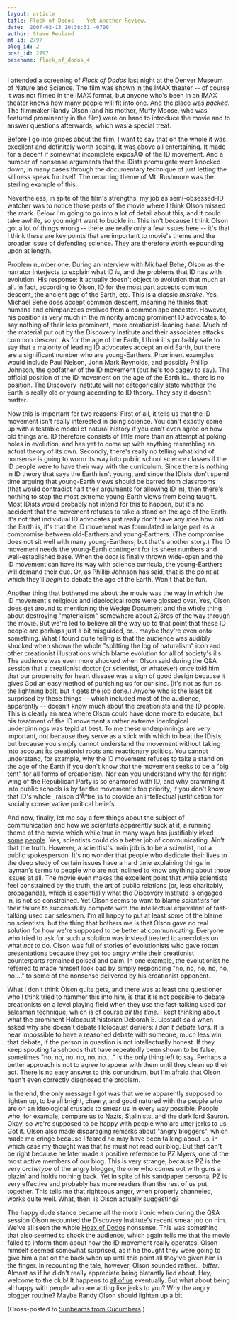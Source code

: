 ```yaml
---
layout: article
title: Flock of Dodos -- Yet Another Review.
date: '2007-02-13 10:38:31 -0700'
author: Steve Reuland
mt_id: 2797
blog_id: 2
post_id: 2797
basename: flock_of_dodos_4
---
```

I attended a screening of _Flock of Dodos_ last night at the Denver Museum of Nature and Science.   The film was shown in the IMAX theater -- of course it was not filmed in the IMAX format, but anyone who's been in an IMAX theater knows how many people will fit into one.  And the place was _packed_.  The filmmaker Randy Olson (and his mother, Muffy Moose, who was featured prominently in the film) were on hand to introduce the movie and to answer questions afterwards, which was a special treat.

Before I go into gripes about the film, I want to say that on the whole it was excellent and definitely worth seeing.  It was above all entertaining.  It made for a decent if somewhat incomplete exposÃ© of the ID movement.  And a number of nonsense arguments that the IDists promulgate were knocked down, in many cases through the documentary technique of just letting the silliness speak for itself.  The recurring theme of Mt. Rushmore was the sterling example of this.

Nevertheless, in spite of the film's strengths, my job as semi-obsessed-ID-watcher was to notice those parts of the movie where I think Olson missed the mark.  Below I'm going to go into a lot of detail about this, and it could take awhile, so you might want to buckle in.  This isn't because I think Olson got a lot of things wrong -- there are really only a few issues here -- it's that I think these are key points that are important to movie's theme and the broader issue of defending science.  They are therefore worth expounding upon at length.

Problem number one:  During an interview with Michael Behe, Olson as the narrator interjects to explain what ID _is_, and the problems that ID has with evolution.  His response:  It actually doesn't object to evolution that much at all.  In fact, according to Olson, ID for the most part accepts common descent, the ancient age of the Earth, etc.  This is a classic _mistake_.   Yes, Michael Behe does accept common descent, meaning he thinks that humans and chimpanzees evolved from a common ape ancestor.  However, his position is very much in the minority among prominent ID advocates, to say nothing of their less prominent, more creationist-leaning base.  Much of the material put out by the Discovery Institute and their associates attacks common descent.   As for the age of the Earth, I think it's probably safe to say that a majority of leading ID advocates accept an old Earth, but there are a significant number who are young-Earthers.  Prominent examples would include Paul Nelson, John Mark Reynolds, and possibly Phillip Johnson, the godfather of the ID movement (but he's too [cagey](http://www.pandasthumb.org/archives/2004/10/phillip_johnson_2.html) to say).   The official position of the ID movement on the age of the Earth is...  there is no position.  The Discovery Institute will not categorically state whether the Earth is really old or young according to ID theory.  They say it doesn't matter.

Now this is important for two reasons:  First of all, it tells us that the ID movement isn't really interested in  doing science.  You can't exactly come up with a testable model of natural history if you can't even agree on how old things are.  ID therefore consists of little more than an attempt at poking holes in evolution, and has yet to come up with anything resembling an actual theory of its own.  Secondly, there's really no telling what kind of nonsense is going to worm its way into public school science classes if the ID people were to have their way with the curriculum.  Since there is nothing in ID theory that says the Earth isn't young, and since the IDists don't spend time arguing that young-Earth views should be barred from classrooms (that would contradict half their arguments for allowing ID in), then there's nothing to stop the most extreme young-Earth views from being taught. Most IDists would probably not intend for this to happen, but it's no accident that the movement refuses to take a stand on the age of the Earth.   It's not that individual ID advocates just really don't have any idea how old the Earth is, it's that the ID movement was formulated in large part as a compromise between old-Earthers and young-Earthers.  (The compromise does not sit well with many young-Earthers, but that's another story.)  The ID movement needs the young-Earth contingent for its sheer numbers and well-established base.   When the door is finally thrown wide-open and the ID movement can have its way with science curricula, the young-Earthers will demand their due.  Or, as Phillip Johnson has said, that is the point at which they'll _begin_ to debate the age of the Earth.  Won't that be fun.

Another thing that bothered me about the movie was the way in which the ID movement's religious and ideological roots were glossed over.  Yes, Olson does get around to mentioning the [Wedge Document](http://www.antievolution.org/features/wedge.html) and the whole thing about destroying "materialism" somewhere about 2/3rds of the way through the movie.  But we're led to believe all the way up to that point that these ID people are perhaps just a bit misguided, or...  maybe they're even onto something.   What I found quite telling is that the audience was audibly shocked when shown the whole "splitting the log of naturalism" icon and other creationist illustrations which blame evolution for all of society's ills.  The audience was even more shocked when Olson said during the Q&A session that a creationist doctor (or scientist, or whatever) once told him that our propensity for heart disease was a sign of good design because it gives God an easy method of punishing us for our sins.   (It's not as fun as the lightning bolt, but it gets the job done.)   Anyone who is the least bit surprised by these things -- which included most of the audience, apparently -- doesn't know much about the creationists and the ID people.  This is clearly an area where Olson could have done more to educate, but his treatment of the ID movement's rather extreme ideological underpinnings was tepid at best.   To me these underpinnings are very important, not because they serve as a stick with which to beat the IDists, but because you simply cannot understand the movement without taking into account its creationist roots and reactionary politics.   You cannot understand, for example, why the ID movement refuses to take a stand on the age of the Earth if you don't know that the movement seeks to be a "big tent" for all forms of creationism.  Nor can you understand why the far right-wing of the Republican Party is so enamored with ID, and why cramming it into public schools is by far the movement's top priority, if you don't know that ID's whole _raison d'Ãªtre_is to provide an intellectual justification for socially conservative political beliefs.

And now, finally, let me say a few things about the subject of communication and how we scientists apparently suck at it, a running theme of the movie which while true in many ways has justifiably irked [some](http://scienceblogs.com/pharyngula/2006/02/how_do_we_win_these_battles.php) [people](http://scienceblogs.com/strangerfruit/2006/02/im_in_better_mood.php).   Yes, scientists could do a better job of communicating.  Ain't that the truth.  However, a scientist's main job is to be a scientist, not a public spokesperson.  It's no wonder that people who dedicate their lives to the deep study of certain issues have a hard time explaining things in layman's terms to people who are not inclined to know anything about those issues at all.  The movie even makes the excellent point that while scientists feel constrained by the truth, the art of public relations (or, less charitably, propaganda), which is essentially what the Discovery Institute is engaged in, is not so constrained.  Yet Olson seems to want to blame _scientists_ for their failure to successfully compete with the intellectual equivalent of fast-talking used car salesmen.  I'm all happy to put at least some of the blame on scientists, but the thing that bothers me is that Olson gave no real solution for how we're supposed to be better at communicating.  Everyone who tried to ask for such a solution was instead treated to  anecdotes on what _not_ to do.  Olson was full of stories of evolutionists who gave rotten presentations because they got too angry while their creationist counterparts remained poised and calm.  In one example, the evolutionist he referred to made himself look bad by simply responding "no, no, no, no, no, no...." to some of the nonsense delivered by his creationist opponent.

What I don't think Olson quite gets, and there was at least one questioner who I think tried to hammer this into him, is that it is not possible to debate creationists on a level playing field when they use the fast-talking used car salesman technique, which is of course _all the time_.  I kept thinking about what the prominent Holocaust historian Deborah E. Lipstadt said when asked why she doesn't debate Holocaust deniers:  _I don't debate liars_.  It is near impossible to have a reasoned debate with someone, much less win that debate, if the person in question is not intellectually honest.  If they keep spouting falsehoods that have repeatedly been shown to be false, sometimes "no, no, no, no, no, no...." is the only thing left to say.  Perhaps a better approach is not to agree to appear with them until they clean up their act.  There is no easy answer to this conundrum, but I'm afraid that Olson hasn't even correctly diagnosed the problem.

In the end, the only message I got was that we're apparently supposed to lighten up, to be all bright, cheery, and good natured with the people who are on an ideological crusade to smear us in every way possible.  People who, for example, [compare us](http://www.antievolution.org/cgi-bin/ikonboard/ikonboard.cgi?s=45d1618b44a4358b;act=ST;f=9;t=713;st=0) to Nazis, Stalinists, and the dark lord Sauron.  Okay, so we're supposed to be happy with people who are utter jerks to us.  Got it.  Olson also made disparaging remarks about "angry bloggers", which made me cringe because I feared he may have been talking about us, in which case my thought was that he must not read our blog.  But that can't be right because he later made a positive reference to PZ Myers, one of the most active members of our blog.  This is very strange, because PZ is the very _archetype_ of the angry blogger, the one who comes out with guns a blazin' and holds nothing back. Yet in spite of his sandpaper persona, PZ is very effective and probably has more readers than the rest of us put together.  This tells me that righteous anger, when properly channeled, works quite well.  What, then, is Olson actually suggesting?

The happy dude stance became all the more ironic when during the Q&A session Olson recounted the Discovery Institute's recent smear job on him.  We've all seen the whole [Hoax of Dodos](http://scienceblogs.com/pharyngula/2007/02/discovery_institute_fires_its.php) nonsense.  This was something that also seemed to shock the audience, which again tells me that the movie failed to inform them about how the ID movement really operates.  Olson himself seemed somewhat surprised, as if he thought they were going to give him a pat on the back when up until this point all they've given him is the finger.  In recounting the tale, however, Olson sounded rather...  _bitter_.  Almost as if he didn't really appreciate being blatantly lied about.  Hey, welcome to the club!  It happens to [all of us](http://scienceblogs.com/strangerfruit/2007/01/crowther_and_the_di_distort_st.php) eventually.  But what about being all happy with people who are acting like jerks to you?  Why the angry blogger routine? Maybe Randy Olson should lighten up a bit.

(Cross-posted to [Sunbeams from Cucumbers](http://stevereuland.blogspot.com/2007/02/flock-of-dodos-yet-another-review.html).)
